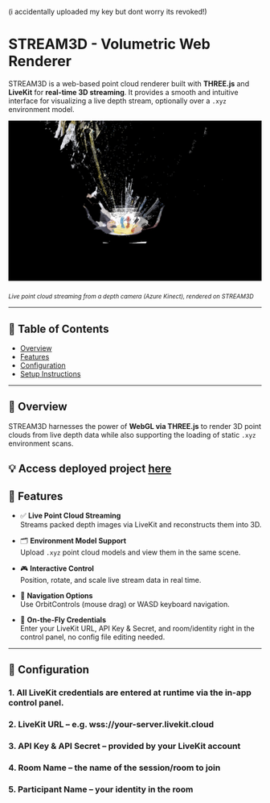 (i accidentally uploaded my key but dont worry its revoked!)
# STREAM3D - Volumetric Web Renderer

STREAM3D is a web-based point cloud renderer built with **THREE.js** and **LiveKit** for **real-time 3D streaming**. It provides a smooth and intuitive interface for visualizing a live depth stream, optionally over a `.xyz` environment model.

![Hero Demo](./public/assets/header.png)

<sub><i>Live point cloud streaming from a depth camera (Azure Kinect), rendered on STREAM3D</i></sub>

---

## 🧭 Table of Contents

- [Overview](#-overview)
- [Features](#-features)
- [Configuration](#-configuration)
- [Setup Instructions](#-setup-instructions)

---

## 📌 Overview

STREAM3D harnesses the power of **WebGL via THREE.js** to render 3D point clouds from live depth data while also supporting the loading of static `.xyz` environment scans.

💡 **Access deployed project [here](https://stream3d.netlify.app/)** 
---

## 🚀 Features

- ✅ **Live Point Cloud Streaming**  
  Streams packed depth images via LiveKit and reconstructs them into 3D.

- 🗂️ **Environment Model Support**  
  Upload `.xyz` point cloud models and view them in the same scene.

- 🎮 **Interactive Control**  
  Position, rotate, and scale live stream data in real time.

- 🧭 **Navigation Options**  
  Use OrbitControls (mouse drag) or WASD keyboard navigation.

- 🔐 **On-the-Fly Credentials**  
  Enter your LiveKit URL, API Key & Secret, and room/identity right in the control panel, no config file editing needed.

---

## 🔧 Configuration

### 1. All LiveKit credentials are entered at runtime via the in-app control panel.

### 2. LiveKit URL – e.g. wss://your-server.livekit.cloud

### 3. API Key & API Secret – provided by your LiveKit account

### 4. Room Name – the name of the session/room to join

### 5. Participant Name – your identity in the room
